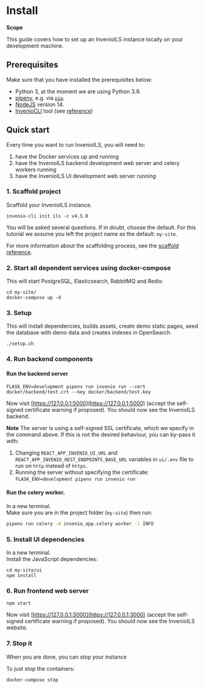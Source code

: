 # Install

**Scope**

This guide covers how to set up an InvenioILS instance locally on your development machine.

## Prerequisites

Make sure that you have installed the prerequisites below:

- Python 3, at the moment we are using Python 3.9.
- [pipenv](https://pypi.org/project/pipenv/), e.g. via [`pip`](https://pip.pypa.io/en/stable/).
- [NodeJS](https://nodejs.org/en/download/) version 14.
- [InvenioCLI](https://pypi.org/project/invenio-cli/) tool (see [reference](./reference/cli.md))

## Quick start

Every time you want to run InvenioILS, you will need to:

1. have the Docker services up and running
2. have the InvenioILS backend development web server and celery workers running
3. have the InvenioILS UI development web server running


### 1. Scaffold project

Scaffold your InvenioILS instance.

```
invenio-cli init ils -c v4.5.0
```

You will be asked several questions. If in doubt, choose the default. For this tutorial we assume you left the project name as the default: `my-site`.


For more information about the scaffolding process, see the [scaffold reference](./reference/scaffold.md).

### 2. Start all dependent services using docker-compose
This will start PostgreSQL, Elasticsearch, RabbitMQ and Redis:

```console
cd my-site/
docker-compose up -d
```


### 3. Setup
This will install dependencies, builds assets, create demo static pages, seed the database with demo data and creates indexes in OpenSearch.

```console
./setup.sh
```

### 4. Run backend components

#### Run the backend server

```console
FLASK_ENV=development pipenv run invenio run --cert docker/backend/test.crt --key docker/backend/test.key
```

Now visit [https://127.0.0.1:5000](https://127.0.0.1:5000) (accept the self-signed certificate warning if proposed). You should now see the InvenioILS backend.

**Note** The server is using a self-signed SSL certificate, which we specify in the command above.
If this is not the desired behaviour, you can by-pass it with:

  1. Changing `REACT_APP_INVENIO_UI_URL` and `REACT_APP_INVENIO_REST_ENDPOINTS_BASE_URL` variables in `ui/.env` file to run on `http` instead of `https`.
  2. Running the server without specifying the certificate: `FLASK_ENV=development pipenv run invenio run`

#### Run the celery worker. 

In a new terminal.  
Make sure you are in the project folder (`my-site`) then run:

```bash
pipenv run celery -A invenio_app.celery worker -l INFO
```

### 5. Install UI dependencies
In a new terminal.  
Install the JavaScript dependencies:

```console
cd my-site/ui
npm install
```

### 6. Run frontend web server
```console
npm start
```

Now visit [https://127.0.0.1:3000](https://127.0.0.1:3000) (accept the self-signed certificate warning if proposed). You should now see the InvenioILS website.

### 7. Stop it
When you are done, you can stop your instance

To just stop the containers:
```bash
docker-compose stop
```
